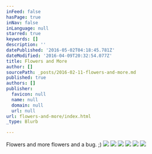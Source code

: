 ```yaml
---
inFeed: false
hasPage: true
inNav: false
inLanguage: null
starred: true
keywords: []
description: ''
datePublished: '2016-05-02T04:18:45.781Z'
dateModified: '2016-04-09T20:32:54.077Z'
title: Flowers and More
author: []
sourcePath: _posts/2016-02-11-flowers-and-more.md
published: true
authors: []
publisher:
  favicon: null
  name: null
  domain: null
  url: null
url: flowers-and-more/index.html
_type: Blurb

---
```

Flowers and more flowers and a bug. ;)
![](https://s3-us-west-2.amazonaws.com/the-grid-img/p/709f2f5364631b862a5a8e1a3b47947b731db224.jpg)
![](https://s3-us-west-2.amazonaws.com/the-grid-img/p/39d33cdda4ad2e3996e13c35f04a79af31aab98c.jpg)
![](https://s3-us-west-2.amazonaws.com/the-grid-img/p/031fe81ce15503dd5dee8d29421bb22e13b94666.jpg)
![](https://s3-us-west-2.amazonaws.com/the-grid-img/p/a610e1c8de32cc76844dfe7fe4bb4c21b035ce71.jpg)
![](https://s3-us-west-2.amazonaws.com/the-grid-img/p/0f1c3b55a1802b8d4f36bb4831132d291f888eb4.jpg)
![](https://s3-us-west-2.amazonaws.com/the-grid-img/p/86ac5d9648d476294de3734cfd81c1db2bccd753.jpg)